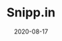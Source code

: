 ---
type: project
date: 2020-08-17
title: Snipp.in
description: Light weight, fast and in-browser snippet manager and code editor
github: https://github.com/haxzie/snipp.in
url: https://snipp.in
tags:
    - Vue
    - Dexie
    - CodeMirror
---